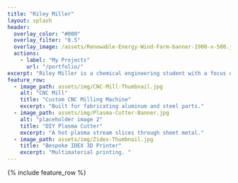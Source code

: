 ```yaml
---
title: "Riley Miller"
layout: splash
header:
  overlay_color: "#000"
  overlay_filter: "0.5"
  overlay_image: /assets/Renewable-Energy-Wind-Farm-banner-1900-x-500.jpg
  actions:
    - label: "My Projects"
      url: "/portfolio/"
excerpt: "Riley Miller is a chemical engineering student with a focus on the environment. She is interested in renewable energy, water resources & treatment, and environmental justice."
feature_row:
  - image_path: assets/img/CNC-Mill-Thumbnail.jpg
    alt: "CNC Mill"
    title: "Custom CNC Milling Machine"
    excerpt: "Built for fabricating aluminum and steel parts."
  - image_path: assets/img/Plasma-Cutter-Banner.jpg
    alt: "placeholder image 2"
    title: "DIY Plasma Cutter"
    excerpt: "A hot plasma stream slices through sheet metal."
  - image_path: assets/img/Zidex-Thumbnail.jpg
    title: "Bespoke IDEX 3D Printer"
    excerpt: "Multimaterial printing. "
---
```


{% include feature_row %}

